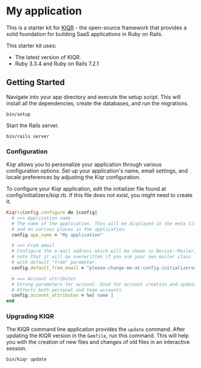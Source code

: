 # My application

This is a starter kit for [KIQR](https://github.com/kiqr/kiqr) - the open-source framework that provides a solid foundation for building SaaS applications in Ruby on Rails.

This starter kit uses:

* The latest version of KIQR.
* Ruby 3.3.4 and Ruby on Rails 7.2.1

## Getting Started

Navigate into your app directory and execute the setup script. This will install all the dependencies, create the databases, and run the migrations.

```console
bin/setup
```

Start the Rails server.

```console
bin/rails server
```

### Configuration

Kiqr allows you to personalize your application through various configuration options. Set up your application's name, email settings, and locale preferences by adjusting the Kiqr configuration.

To configure your Kiqr application, edit the initializer file found at config/initializers/kiqr.rb. If this file does not exist, you might need to create it.

```ruby
Kiqr::Config.configure do |config|
  # ==> Application name
  # The name of the application. This will be displayed in the meta title
  # and on various places in the application.
  config.app_name = "My application"

  # ==> From email
  # Configure the e-mail address which will be shown in Devise::Mailer,
  # note that it will be overwritten if you use your own mailer class
  # with default "from" parameter.
  config.default_from_email = "please-change-me-at-config-initializers@example.com"

  # ==> Account attributes
  # Strong parameters for account. Used for account creation and update.
  # Affects both personal and team accounts.
  config.account_attributes = %w[ name ]
end
````

### Upgrading KIQR

The KIQR command line application provides the `update` command. After updating the KIQR version in the `Gemfile`, run this command. This will help you with the creation of new files and changes of old files in an interactive session.

```console
bin/kiqr update
```

